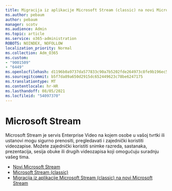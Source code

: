 ```yaml
---
title: Migracija iz aplikacije Microsoft Stream (classic) na novi Microsoft Stream
ms.author: pebaum
author: pebaum
manager: scotv
ms.audience: Admin
ms.topic: article
ms.service: o365-administration
ROBOTS: NOINDEX, NOFOLLOW
localization_priority: Normal
ms.collection: Adm_O365
ms.custom:
- "9001509"
- "6449"
ms.openlocfilehash: d1196b0a9737da577833c90a7b5202fde264973c8fe9b196ec55d595315d2a20
ms.sourcegitcommit: b5f7da89a650d2915dc652449623c78be6247175
ms.translationtype: MT
ms.contentlocale: hr-HR
ms.lasthandoff: 08/05/2021
ms.locfileid: "54097370"
---
```

# <a name="microsoft-stream"></a>Microsoft Stream

Microsoft Stream je servis Enterprise Video na kojem osobe u vašoj tvrtki ili ustanovi mogu sigurno prenositi, pregledavati i zajednički koristiti videozapise. Možete zajednički koristiti snimke razreda, sastanaka, prezentacija, sesija obuke ili drugih videozapisa koji omogućuju suradnju vašeg tima.  

- [Novi Microsoft Stream](https://docs.microsoft.com/stream/new-stream)
- [Microsoft Stream (classic)](https://docs.microsoft.com/stream/overview)
- [Migracija iz aplikacije Microsoft Stream (classic) na novi Microsoft Stream](https://docs.microsoft.com/stream/classic-migration)